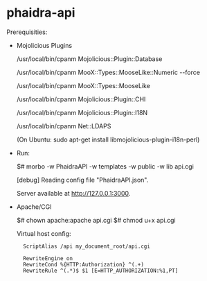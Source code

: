 phaidra-api 
===========

Prerequisities:

* Mojolicious Plugins

  /usr/local/bin/cpanm Mojolicious::Plugin::Database
  
  /usr/local/bin/cpanm MooX::Types::MooseLike::Numeric --force
  
  /usr/local/bin/cpanm MooX::Types::MooseLike
  
  /usr/local/bin/cpanm Mojolicious::Plugin::CHI
  
  /usr/local/bin/cpanm Mojolicious::Plugin::I18N
  
  /usr/local/bin/cpanm Net::LDAPS
  
  
  (On Ubuntu: sudo apt-get install libmojolicious-plugin-i18n-perl)

* Run:

  $# morbo -w PhaidraAPI -w templates -w public -w lib api.cgi

  [debug] Reading config file "PhaidraAPI.json".

  Server available at http://127.0.0.1:3000.

* Apache/CGI

  $# chown apache:apache api.cgi
  $# chmod u+x api.cgi

  Virtual host config:
  
        ScriptAlias /api my_document_root/api.cgi

        RewriteEngine on
        RewriteCond %{HTTP:Authorization} ^(.+)
        RewriteRule ^(.*)$ $1 [E=HTTP_AUTHORIZATION:%1,PT]
  

